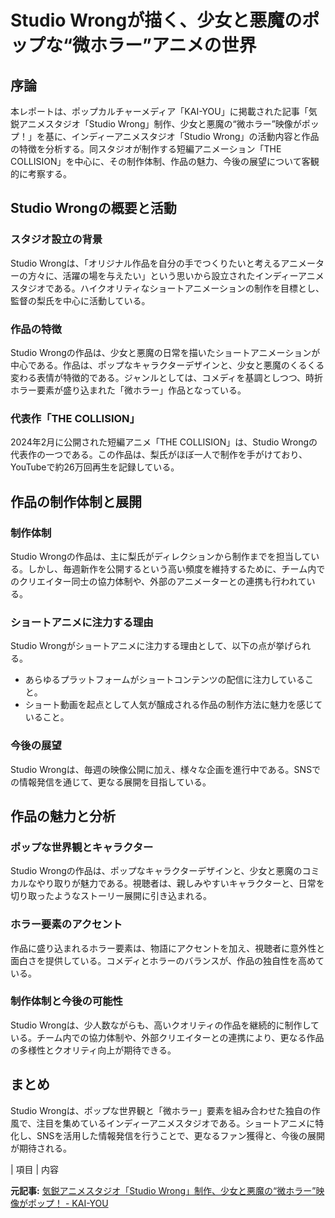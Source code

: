 # Studio Wrongが描く、少女と悪魔のポップな“微ホラー”アニメの世界

## 序論

本レポートは、ポップカルチャーメディア「KAI-YOU」に掲載された記事「気鋭アニメスタジオ「Studio Wrong」制作、少女と悪魔の“微ホラー”映像がポップ！」を基に、インディーアニメスタジオ「Studio Wrong」の活動内容と作品の特徴を分析する。同スタジオが制作する短編アニメーション「THE COLLISION」を中心に、その制作体制、作品の魅力、今後の展望について客観的に考察する。

## Studio Wrongの概要と活動

### スタジオ設立の背景

Studio Wrongは、「オリジナル作品を自分の手でつくりたいと考えるアニメーターの方々に、活躍の場を与えたい」という思いから設立されたインディーアニメスタジオである。ハイクオリティなショートアニメーションの制作を目標とし、監督の梨氏を中心に活動している。

### 作品の特徴

Studio Wrongの作品は、少女と悪魔の日常を描いたショートアニメーションが中心である。作品は、ポップなキャラクターデザインと、少女と悪魔のくるくる変わる表情が特徴的である。ジャンルとしては、コメディを基調としつつ、時折ホラー要素が盛り込まれた「微ホラー」作品となっている。

### 代表作「THE COLLISION」

2024年2月に公開された短編アニメ「THE COLLISION」は、Studio Wrongの代表作の一つである。この作品は、梨氏がほぼ一人で制作を手がけており、YouTubeで約26万回再生を記録している。

## 作品の制作体制と展開

### 制作体制

Studio Wrongの作品は、主に梨氏がディレクションから制作までを担当している。しかし、毎週新作を公開するという高い頻度を維持するために、チーム内でのクリエイター同士の協力体制や、外部のアニメーターとの連携も行われている。

### ショートアニメに注力する理由

Studio Wrongがショートアニメに注力する理由として、以下の点が挙げられる。

* あらゆるプラットフォームがショートコンテンツの配信に注力していること。
* ショート動画を起点として人気が醸成される作品の制作方法に魅力を感じていること。

### 今後の展望

Studio Wrongは、毎週の映像公開に加え、様々な企画を進行中である。SNSでの情報発信を通じて、更なる展開を目指している。

## 作品の魅力と分析

### ポップな世界観とキャラクター

Studio Wrongの作品は、ポップなキャラクターデザインと、少女と悪魔のコミカルなやり取りが魅力である。視聴者は、親しみやすいキャラクターと、日常を切り取ったようなストーリー展開に引き込まれる。

### ホラー要素のアクセント

作品に盛り込まれるホラー要素は、物語にアクセントを加え、視聴者に意外性と面白さを提供している。コメディとホラーのバランスが、作品の独自性を高めている。

### 制作体制と今後の可能性

Studio Wrongは、少人数ながらも、高いクオリティの作品を継続的に制作している。チーム内での協力体制や、外部クリエイターとの連携により、更なる作品の多様性とクオリティ向上が期待できる。

## まとめ

Studio Wrongは、ポップな世界観と「微ホラー」要素を組み合わせた独自の作風で、注目を集めているインディーアニメスタジオである。ショートアニメに特化し、SNSを活用した情報発信を行うことで、更なるファン獲得と、今後の展開が期待される。

| 項目 | 内容 

**元記事:** [
 気鋭アニメスタジオ「Studio Wrong」制作、少女と悪魔の“微ホラー”映像がポップ！ - KAI-YOU ](https://kai-you.net/article/92158)